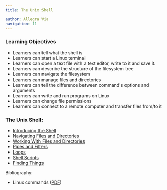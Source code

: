 ```yaml
---
title: The Unix Shell  

author: Allegra Via
navigation: 11
---
```


### Learning Objectives 

* Learners can tell what the shell is
* Learners can start a Linux terminal
* Learners can open a text file with a text editor, write to it and save it.
* Learners can describe the structure of the filesystem tree
* Learners can navigate the filesystem 
* Learners can manage files and directories
* Learners can tell the difference between command's options and arguments
* Learners can write and run programs on Linux
* Learners can change file permissions
* Learners can connect to a remote computer and transfer files from/to it


### The Unix Shell:

- [Introducing the Shell](./00-intro.html)
- [Navigating Files and Directories](./01-filedir.html)
- [Working With Files and Directories](./02-create.html)
- [Pipes and Filters](./03-pipefilter.html)
- [Loops](./04-loop.html)
- [Shell Scripts](./05-script.html)
- [Finding Things](./06-find.html)


Bibliography:

- Linux commands ([PDF](./linux_command_line/OnePageLinuxManual.pdf))
